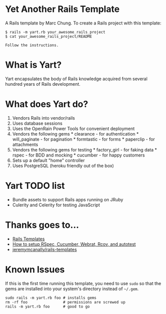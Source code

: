 Yet Another Rails Template
==========================

A Rails template by Marc Chung. To create a Rails project with this template:

    $ rails -m yart.rb your_awesome_rails_project
    $ cat your_awesome_rails_project/README

    Follow the instructions.

What is Yart?
=============

Yart encapsulates the body of Rails knowledge acquired from several hundred years of Rails development.

What does Yart do?
==================

  1. Vendors Rails into vendor/rails
  2. Uses database sessions
  3. Uses the OpenRain Power Tools for convenient deployment
  4. Vendors the following gems
    * clearance - for authentication
    * will_paginate - for pagination
    * formtastic - for forms
    * paperclip - for attachments
  5. Vendors the following gems for testing
    * factory_girl - for faking data
    * rspec - for BDD and mocking
    * cucumber - for happy customers
  6. Sets up a default "home" controller
  7. Uses PostgreSQL (heroku friendly out of the box)

Yart TODO list
==============

  * Bundle assets to support Rails apps running on JRuby
  * Culerity and Celerity for testing JavaScript

Thanks goes to...
=================

  * [Rails Templates][1]
  * [How to setup RSpec, Cucumber, Webrat, Rcov, and autotest][2]
  * [jeremymcanally/rails-templates][3]


Known Issues
============

If this is the first time running this template, you need to use `sudo` so that the
gems are installed into your system's directory instead of `~/.gem`.

    sudo rails -m yart.rb foo # installs gems
    rm -rf foo                # permissions are screwed up
    rails -m yart.rb foo      # good to go


  [1]: http://m.onkey.org/2008/12/4/rails-templates
  [2]: http://www.claytonlz.com/index.php/2009/04/how-to-setup-rspec-cucumber-webrat-rcov-and-autotest-on-leopard/
  [3]: http://github.com/jeremymcanally/rails-templates

